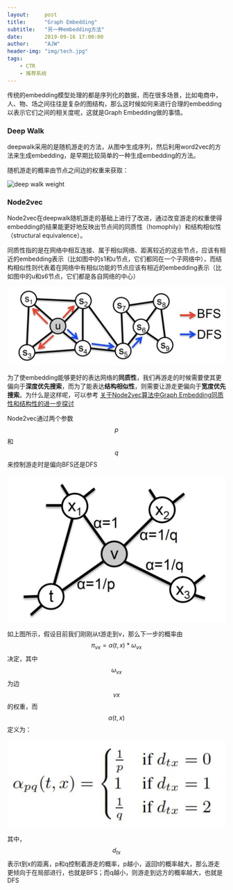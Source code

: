 ```yaml
---
layout:     post
title:      "Graph Embedding"
subtitle:   "另一种embedding方法"
date:       2019-09-16 17:00:00
author:     "AJW"
header-img: "img/tech.jpg"
tags:
    - CTR
    - 推荐系统
---
```


传统的embedding模型处理的都是序列化的数据，而在很多场景，比如电商中，人、物、场之间往往是复杂的图结构，那么这时候如何来进行合理的embedding以表示它们之间的相关度呢，这就是Graph Embedding做的事情。

### Deep Walk

deepwalk采用的是随机游走的方法，从图中生成序列，然后利用word2vec的方法来生成embedding，是早期比较简单的一种生成embedding的方法。

随机游走的概率由节点之间边的权重来获取：

![deep walk weight](\in-post\graph-embedding\deep-walk.png)

### Node2vec

Node2vec在deepwalk随机游走的基础上进行了改进，通过改变游走的权重使得embedding的结果能更好地反映出节点间的同质性（homophily）和结构相似性（structural equivalence）。

同质性指的是在网络中相互连接、属于相似网络、距离较近的这些节点，应该有相近的embedding表示（比如图中的s1和u节点，它们都同在一个子网络中），而结构相似性则代表着在网络中有相似功能的节点应该有相近的embedding表示（比如图中的u和s6节点，它们都是各自网络的中心）

![bfs and dfs](\img\in-post\graph-embedding\bfs-and-dfs.png)

为了使embedding能够更好的表达网络的**同质性**，我们再游走的时候需要使其更偏向于**深度优先搜索**，而为了能表达**结构相似性**，则需要让游走更偏向于**宽度优先搜索**。为什么是这样呢，可以参考 [关于Node2vec算法中Graph Embedding同质性和结构性的进一步探讨](https://zhuanlan.zhihu.com/p/64756917)

Node2vec通过两个参数$$p$$和$$q$$来控制游走时是偏向BFS还是DFS

![node2vec](\img\in-post\graph-embedding\node2vec1.png)

如上图所示，假设目前我们刚刚从t游走到v，那么下一步的概率由$$\pi_{vx}=\alpha(t,x)*\omega_{vx}$$决定，其中$$\omega_{vx}$$为边$$vx$$的权重，而$$\alpha(t,x)$$定义为：

![node2vec weight](\img\in-post\graph-embedding\node2vec-weight.png)

其中，$$d_{tx}$$表示t到x的距离，p和q控制着游走的概率，p越小，返回t的概率越大，那么游走更倾向于在局部进行，也就是BFS；而q越小，则游走到远方的概率越大，也就是DFS

